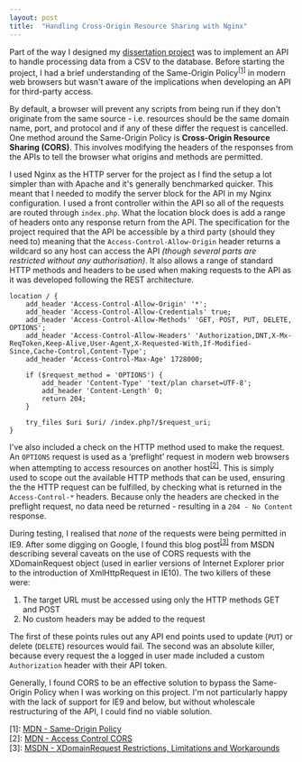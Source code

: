 ```yaml
---
layout: post
title:  "Handling Cross-Origin Resource Sharing with Nginx"
---
```


Part of the way I designed my [dissertation project][hugo] was to implement an API to handle processing data from a CSV to the database. Before starting the project, I had a brief understanding of the Same-Origin Policy<sup>[[1]][SOP]</sup> in modern web browsers but wasn't aware of the implications when developing an API for third-party access.

By default, a browser will prevent any scripts from being run if they don't originate from the same source - i.e. resources should be the same domain name, port, and protocol and if any of these differ the request is cancelled. One method around the Same-Origin Policy is **Cross-Origin Resource Sharing (CORS)**. This involves modifying the headers of the responses from the APIs to tell the browser what origins and methods are permitted.

I used Nginx as the HTTP server for the project as I find the setup a lot simpler than with Apache and it's generally benchmarked quicker. This meant that I needed to modify the server block for the API in my Nginx configuration. I used a front controller within the API so all of the requests are routed through `index.php`. What the location block does is add a range of headers onto any response return from the API. The specification for the project required that the API be accessible by a third party (should they need to) meaning that the `Access-Control-Allow-Origin` header returns a wildcard so any host can access the API *(though several parts are restricted without any authorisation)*. It also allows a range of standard HTTP methods and headers to be used when making requests to the API as it was developed following the REST architecture.

``` nginx
location / {
    add_header 'Access-Control-Allow-Origin' '*';
    add_header 'Access-Control-Allow-Credentials' true;
    add_header 'Access-Control-Allow-Methods' 'GET, POST, PUT, DELETE, OPTIONS';
    add_header 'Access-Control-Allow-Headers' 'Authorization,DNT,X-Mx-ReqToken,Keep-Alive,User-Agent,X-Requested-With,If-Modified-Since,Cache-Control,Content-Type';
    add_header 'Access-Control-Max-Age' 1728000;

    if ($request_method = 'OPTIONS') {
        add_header 'Content-Type' 'text/plan charset=UTF-8';
        add_header 'Content-Length' 0;
        return 204;
    }

    try_files $uri $uri/ /index.php?/$request_uri;
}
```

I've also included a check on the HTTP method used to make the request. An `OPTIONS` request is used as a ‘preflight’ request in modern web browsers when attempting to access resources on another host<sup>[[2]][Options]</sup>. This is simply used to scope out the available HTTP methods that can be used, ensuring the the HTTP request can be fulfilled, by checking what is returned in the `Access-Control-*` headers. Because only the headers are checked in the preflight request, no data need be returned - resulting in a `204 - No Content` response.

During testing, I realised that *none* of the requests were being permitted in IE9. After some digging on Google, I found this blog post<sup>[[3]][IE9]</sup> from MSDN describing several caveats on the use of CORS requests with the XDomainRequest object (used in earlier versions of Internet Explorer prior to the introduction of XmlHttpRequest in IE10). The two killers of these were:

1. The target URL must be accessed using only the HTTP methods GET and POST
2. No custom headers may be added to the request

The first of these points rules out any API end points used to update (`PUT`) or delete (`DELETE`) resources would fail. The second was an absolute killer, because every request the a logged in user made included a custom `Authorization` header with their API token.

Generally, I found CORS to be an effective solution to bypass the Same-Origin Policy when I was working on this project. I'm not particularly happy with the lack of support for IE9 and below, but without wholescale restructuring of the API, I could find no viable solution.

\[1]: [MDN - Same-Origin Policy][SOP]<br>
\[2]: [MDN - Access Control CORS][Options]<br>
\[3]: [MSDN - XDomainRequest Restrictions, Limitations and Workarounds][IE9]

[hugo]: http://data.mattlicense.co.uk
[SOP]: https://developer.mozilla.org/en-US/docs/Web/Security/Same-origin_policy
[Options]: https://developer.mozilla.org/en-US/docs/Web/HTTP/Access_control_CORS
[IE9]: http://blogs.msdn.com/b/ieinternals/archive/2010/05/13/xdomainrequest-restrictions-limitations-and-workarounds.aspx